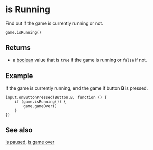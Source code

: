 # is Running

Find out if the game is currently running or not.

```sig
game.isRunning()
```

## Returns

* a [boolean](/types/boolean) value that is `true` if the game is running or `false` if not.

## Example

If the game is currently running, end the game if button **B** is pressed.

```blocks
input.onButtonPressed(Button.B, function () {
	if (game.isRunning()) {
        game.gameOver()
    }
})
```

## See also

[is paused](/makecode-blockeditor/reference/game/is-paused),
[is game over](/makecode-blockeditor/reference/game/is-game-over)